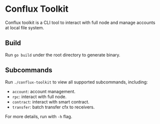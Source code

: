 # Conflux Toolkit

Conflux toolkit is a CLI tool to interact with full node and manage accounts at local file system.

## Build
Run `go build` under the root directory to generate binary.

## Subcommands
Run `./conflux-toolkit` to view all supported subcommands, including:

- `account`: account management.
- `rpc`: interact with full node.
- `contract`: interact with smart contract.
- `transfer`: batch transfer cfx to receivers.

For more details, run with `-h` flag.